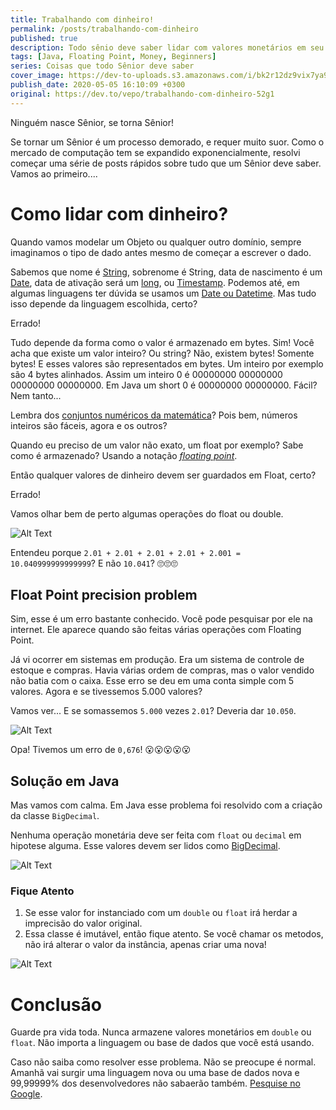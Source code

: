 ```yaml
---
title: Trabalhando com dinheiro!
permalink: /posts/trabalhando-com-dinheiro
published: true
description: Todo sênio deve saber lidar com valores monetários em seu código. Não sabe? Tem ensino! 😀
tags: [Java, Floating Point, Money, Beginners]
series: Coisas que todo Sênior deve saber
cover_image: https://dev-to-uploads.s3.amazonaws.com/i/bk2r12dz9vix7ya9ee2f.jpg
publish_date: 2020-05-05 16:10:09 +0300
original: https://dev.to/vepo/trabalhando-com-dinheiro-52g1
---
```


Ninguém nasce Sênior, se torna Sênior! 

Se tornar um Sênior é um processo demorado, e requer muito suor. Como o mercado de computação tem se expandido exponencialmente, resolvi começar uma série de posts rápidos sobre tudo que um Sênior deve saber. Vamos ao primeiro....

# Como lidar com dinheiro?

Quando vamos modelar um Objeto ou qualquer outro domínio, sempre imaginamos o tipo de dado antes mesmo de começar a escrever o dado. 

Sabemos que nome é [String](https://docs.oracle.com/en/java/javase/11/docs/api/java.base/java/lang/String.html), sobrenome é String, data de nascimento é um [Date](https://docs.oracle.com/en/java/javase/11/docs/api/java.base/java/util/Date.html), data de ativação será um [long](https://docs.oracle.com/en/java/javase/11/docs/api/java.base/java/lang/System.html#currentTimeMillis()), ou [Timestamp](https://docs.mongodb.com/manual/reference/bson-types/#timestamps). Podemos até, em algumas linguagens ter dúvida se usamos um [Date ou Datetime](https://dev.mysql.com/doc/refman/8.0/en/datetime.html). Mas tudo isso depende da linguagem escolhida, certo? 

Errado!

Tudo depende da forma como o valor é armazenado em bytes. Sim! Você acha que existe um valor inteiro? Ou string? Não, existem bytes! Somente bytes! E esses valores são representados em bytes. Um inteiro por exemplo são 4 bytes alinhados. Assim um inteiro 0 é 00000000 00000000 00000000 00000000. Em Java um short 0 é 00000000 00000000. Fácil? Nem tanto...

Lembra dos [conjuntos numéricos da matemática](hhttps://pt.wikipedia.org/wiki/N%C3%BAmero#Conjuntos_num%C3%A9ricos)? Pois bem, números inteiros são fáceis, agora e os outros?

Quando eu preciso de um valor não exato, um float por exemplo? Sabe como é armazenado? Usando a notação _[floating point](https://pt.wikipedia.org/wiki/V%C3%ADrgula_flutuante)_.

Então qualquer valores de dinheiro devem ser guardados em Float, certo? 

Errado!

Vamos olhar bem de perto algumas operações do float ou double.


![Alt Text](https://dev-to-uploads.s3.amazonaws.com/i/sf352axsulk7dvwb1lsp.png)

Entendeu porque `2.01 + 2.01 + 2.01 + 2.01 + 2.001 = 10.040999999999999`? E não `‭10.041‬`? 🙄🙄🙄

## Float Point precision problem

Sim, esse é um erro bastante conhecido. Você pode pesquisar por ele na internet. Ele aparece quando são feitas várias operações com Floating Point. 

Já vi ocorrer em sistemas em produção. Era um sistema de controle de estoque e compras. Havia várias ordem de compras, mas o valor vendido não batia com o caixa. Esse erro se deu em uma conta simple com 5 valores. Agora e se tivessemos 5.000 valores?

Vamos ver... E se somassemos `5.000` vezes `2.01`? Deveria dar `10.050`.

![Alt Text](https://dev-to-uploads.s3.amazonaws.com/i/hz8c16fl3d4gg0bifxp5.png)

Opa! Tivemos um erro de `0,676`! 😮😮😮😮😮

## Solução em Java

Mas vamos com calma. Em Java esse problema foi resolvido com a criação da classe `BigDecimal`. 

Nenhuma operação monetária deve ser feita com `float` ou `decimal` em hipotese alguma. Esse valores devem ser lidos como [BigDecimal](https://docs.oracle.com/javase/7/docs/api/java/math/BigDecimal.html). 

![Alt Text](https://dev-to-uploads.s3.amazonaws.com/i/mqsny7pz70a1tglj2pms.png)

### Fique Atento

1. Se esse valor for instanciado com um `double` ou `float` irá herdar a imprecisão do valor original.
2. Essa classe é imutável, então fique atento. Se você chamar os metodos, não irá alterar o valor da instância, apenas criar uma nova!


![Alt Text](https://dev-to-uploads.s3.amazonaws.com/i/e7822k278vxr9gdeyc0p.png)

# Conclusão

Guarde pra vida toda. Nunca armazene valores monetários em `double` ou `float`. Não importa a linguagem ou base de dados que você está usando.

Caso não saiba como resolver esse problema. Não se preocupe é normal. Amanhã vai surgir uma linguagem nova ou uma base de dados nova e 99,99999% dos desenvolvedores não sabaerão também. [Pesquise no Google](http://letmegooglethat.com/?q=cobol+floating+point+precision).
